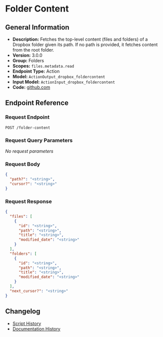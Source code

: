 <!-- BEGIN GENERATED CONTENT -->
# Folder Content

## General Information

- **Description:** Fetches the top-level content (files and folders) of a Dropbox folder given its path. If no path is provided, it fetches content from the root folder.
- **Version:** 3.0.0
- **Group:** Folders
- **Scopes:** `files.metadata.read`
- **Endpoint Type:** Action
- **Model:** `ActionOutput_dropbox_foldercontent`
- **Input Model:** `ActionInput_dropbox_foldercontent`
- **Code:** [github.com](https://github.com/NangoHQ/integration-templates/tree/main/integrations/dropbox/actions/folder-content.ts)


## Endpoint Reference

### Request Endpoint

`POST /folder-content`

### Request Query Parameters

_No request parameters_

### Request Body

```json
{
  "path?": "<string>",
  "cursor?": "<string>"
}
```

### Request Response

```json
{
  "files": [
    {
      "id": "<string>",
      "path": "<string>",
      "title": "<string>",
      "modified_date": "<string>"
    }
  ],
  "folders": [
    {
      "id": "<string>",
      "path": "<string>",
      "title": "<string>",
      "modified_date": "<string>"
    }
  ],
  "next_cursor?": "<string>"
}
```

## Changelog

- [Script History](https://github.com/NangoHQ/integration-templates/commits/main/integrations/dropbox/actions/folder-content.ts)
- [Documentation History](https://github.com/NangoHQ/integration-templates/commits/main/integrations/dropbox/actions/folder-content.md)

<!-- END  GENERATED CONTENT -->

